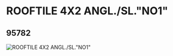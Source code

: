 # ROOFTILE 4X2 ANGL./SL."NO1"
## 95782
![ROOFTILE 4X2 ANGL./SL."NO1"](https://lc-www-live-s.legocdn.com/media/bricks/5/2/4622542.jpg)